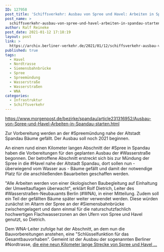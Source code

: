 ```yaml
---
ID: 127958
post_title: 'Schiffsverkehr: Ausbau von Spree und Havel: Arbeiten in Spandau starten, aus Berliner Morgenpost'
post_name: >
  schiffsverkehr-ausbau-von-spree-und-havel-arbeiten-in-spandau-starten-aus-berliner-morgenpost
author: Ralf Reineke
post_date: 2021-01-12 17:18:19
layout: post
link: >
  https://archiv.berliner-verkehr.de/2021/01/12/schiffsverkehr-ausbau-von-spree-und-havel-arbeiten-in-spandau-starten-aus-berliner-morgenpost/
published: true
tags:
  - Havel
  - Nordtrasse
  - Siemensbahnbrücke
  - Spree
  - Spreemündung
  - Wasserstraße
  - Wasserstraßen
  - WNA
categories:
  - Infrastruktur
  - Schiffsverkehr
---
```

https://www.morgenpost.de/bezirke/spandau/article231316952/Ausbau-von-Spree-und-Havel-Arbeiten-in-Spandau-starten.html

Zur Vorbereitung werden an der #Spreemündung nahe der Altstadt Spandau Bäume gefällt. Der Ausbau soll noch 2021 beginnen.

An einem rund einen Kilometer langen Abschnitt der #Spree in Spandau haben die Vorbereitungen für den geplanten Ausbau der #Wasserstraße begonnen. Der betroffene Abschnitt erstreckt sich bis zur Mündung der Spree in die #Havel nahe der Altstadt Spandau, dort sollen nun - überwiegend vom Wasser aus - Bäume gefällt und damit der notwendige Platz für die anschließenden Bauarbeiten geschaffen werden.

"Alle Arbeiten werden von einer ökologischen Baubegleitung auf Einhaltung der Umweltauflagen überwacht", erklärt Rolf Dietrich, Leiter des #Wasserstraßen-Neubauamts Berlin (#WNA), in einer Mitteilung. Zudem soll ein Teil der gefällten Bäume später weiter verwendet werden. Diese würden zunächst im Altarm der Spree an der #Siemensbahnbrücke zwischengelagert und dann einmal für die naturschutzfachlich hochwertigen Flachwasserzonen an den Ufern von Spree und Havel genutzt, so Dietrich.

Dem WNA-Leiter zufolge hat der Abschnitt, an dem nun die Bauvorbereitungen anstehen, eine "Schlüsselfunktion für das Gesamtbauvorhaben". Gemeint ist der Ausbau der sogenannten Berliner #Nordtrasse, <a href="https://www.morgenpost.de/bezirke/spandau/article231316952/Ausbau-von-Spree-und-Havel-Arbeiten-in-Spandau-starten.html">die eine neun Kilometer lange Strecke von Spree und Havel ...</a>